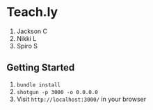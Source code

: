 Teach.ly
=============

1. Jackson C
2. Nikki L
3. Spiro S

## Getting Started

1. `bundle install`
2. `shotgun -p 3000 -o 0.0.0.0`
3. Visit `http://localhost:3000/` in your browser
